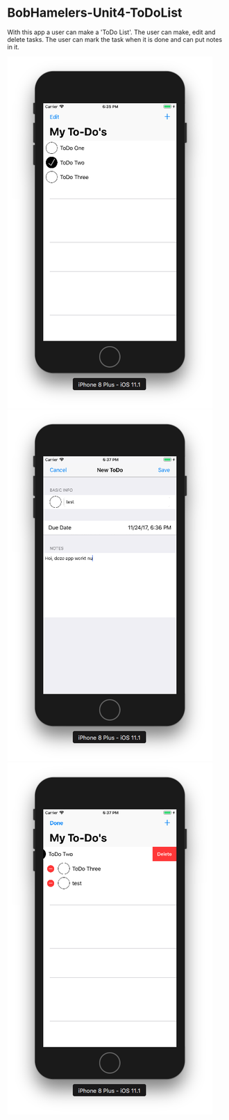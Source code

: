 # BobHamelers-Unit4-ToDoList

With this app a user can make a 'ToDo List'. The user can make, edit and delete tasks. The user can mark the task when it is done and can put notes in it. 

![Alt Text](https://raw.githubusercontent.com/bobhamelers/BobHamelers-Unit4-ToDoList/master/BobHamelers-Unit4-ToDoList-Screenshot-StartView.png)
![Alt Text](https://raw.githubusercontent.com/bobhamelers/BobHamelers-Unit4-ToDoList/master/BobHamelers-Unit4-ToDoList-Screenshot-NewToDoView.png)
![Alt Text](https://raw.githubusercontent.com/bobhamelers/BobHamelers-Unit4-ToDoList/master/BobHamelers-Unit4-ToDoList-Screenshot-EditandDeleteView.png)
